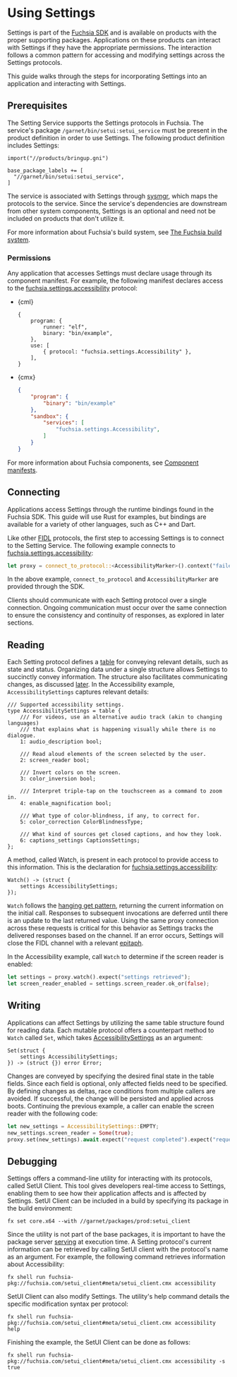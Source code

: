 # Using Settings

Settings is part of the [Fuchsia SDK][sdk] and is available on products with the
proper supporting packages. Applications on these products can interact with
Settings if they have the appropriate permissions. The interaction follows a
common pattern for accessing and modifying settings across the Settings
protocols.

This guide walks through the steps for incorporating Settings into an
application and interacting with Settings.

## Prerequisites

The Setting Service supports the Settings protocols in Fuchsia. The service's
package `/garnet/bin/setui:setui_service` must be present in the product
definition in order to use Settings. The following product definition includes
Settings:

```gn
import("//products/bringup.gni")

base_package_labels += [
  "//garnet/bin/setui:setui_service",
]
```

The service is associated with Settings through [sysmgr][sysmgr], which maps the
protocols to the service. Since the service's dependencies are downstream from
other system components, Settings is an optional and need not be included on
products that don't utilize it.

For more information about Fuchsia's build system, see [The Fuchsia build
system][build].

### Permissions

Any application that accesses Settings must declare usage through its component
manifest. For example, the following manifest declares access to the
[fuchsia.settings.accessibility][accessibility] protocol:

- {cml}

  ```json5
  {
      program: {
          runner: "elf",
          binary: "bin/example",
      },
      use: [
          { protocol: "fuchsia.settings.Accessibility" },
      ],
  }
  ```

- {cmx}

  ```json
  {
      "program": {
          "binary": "bin/example"
      },
      "sandbox": {
          "services": [
              "fuchsia.settings.Accessibility",
          ]
      }
  }
  ```

For more information about Fuchsia components, see
[Component manifests][manifest].

## Connecting

Applications access Settings through the runtime bindings found in the Fuchsia
SDK. This guide will use Rust for examples, but bindings are available for a
variety of other languages, such as C++ and Dart.

Like other [FIDL][fidl] protocols, the first step to accessing Settings is to
connect to the Setting Service. The following example connects to
[fuchsia.settings.accessibility][accessibility]:

```rust
let proxy = connect_to_protocol::<AccessibilityMarker>().context("failed to connect to Settings");
```

In the above example, `connect_to_protocol` and `AccessibilityMarker` are
provided through the SDK.

Clients should communicate with each Setting protocol over a single connection.
Ongoing communication must occur over the same connection to ensure
the consistency and continuity of responses, as explored in later sections.

## Reading

Each Setting protocol defines a [table][fidl_table] for conveying relevant
details, such as state and status. Organizing data under a single structure
allows Settings to succinctly convey information. The structure also facilitates
communicating changes, as discussed [later](#writing). In the Accessibility
example, `AccessibilitySettings` captures relevant details:

<a name="a11y-table"></a>

```fidl
/// Supported accessibility settings.
type AccessibilitySettings = table {
    /// For videos, use an alternative audio track (akin to changing languages)
    /// that explains what is happening visually while there is no dialogue.
    1: audio_description bool;

    /// Read aloud elements of the screen selected by the user.
    2: screen_reader bool;

    /// Invert colors on the screen.
    3: color_inversion bool;

    /// Interpret triple-tap on the touchscreen as a command to zoom in.
    4: enable_magnification bool;

    /// What type of color-blindness, if any, to correct for.
    5: color_correction ColorBlindnessType;

    /// What kind of sources get closed captions, and how they look.
    6: captions_settings CaptionsSettings;
};
```

A method, called Watch, is present in each protocol to provide access to this
information. This is the declaration for
[fuchsia.settings.accessibility][accessibility]:

```fidl
Watch() -> (struct {
    settings AccessibilitySettings;
});
```

`Watch` follows the [hanging get pattern][hanging-get], returning the current
information on the initial call. Responses to subsequent invocations are
deferred until there is an update to the last returned value. Using the same
proxy connection across these requests is critical for this behavior as Settings
tracks the delivered responses based on the channel. If an error occurs,
Settings will close the FIDL channel with a relevant [epitaph][epitaph].

In the Accessibility example, call `Watch` to determine if the screen reader is
enabled:

```rust
let settings = proxy.watch().expect("settings retrieved");
let screen_reader_enabled = settings.screen_reader.ok_or(false);
```

## Writing

Applications can affect Settings by utilizing the same table structure found
for reading data. Each mutable protocol offers a counterpart method to `Watch`
called `Set`, which takes [AccessibilitySettings](#a11y-table) as an argument:

```fidl
Set(struct {
    settings AccessibilitySettings;
}) -> (struct {}) error Error;
```

Changes are conveyed by specifying the desired final state in the table fields.
Since each field is optional, only affected fields need to be specified.
By defining changes as deltas, race conditions from multiple callers are
avoided. If successful, the change will be persisted and applied across boots.
Continuing the previous example, a caller can enable the screen reader with the
following code:

```rust
let new_settings = AccessibilitySettings::EMPTY;
new_settings.screen_reader = Some(true);
proxy.set(new_settings).await.expect("request completed").expect("request succeeded");
```

## Debugging

Settings offers a command-line utility for interacting with its protocols, called
SetUI Client. This tool gives developers real-time access to Settings, enabling
them to see how their application affects and is affected by Settings. SetUI
Client can be included in a build by specifying its package in the build
environment:

```posix-terminal
fx set core.x64 --with //garnet/packages/prod:setui_client
```

Since the utility is not part of the base packages, it is important to have the
package server [serving][pkg] at execution time. A Setting protocol's current
information can be retrieved by calling SetUI client with the protocol's name as
an argument. For example, the following command retrieves information about
Accessibility:

```posix-terminal
fx shell run fuchsia-pkg://fuchsia.com/setui_client#meta/setui_client.cmx accessibility
```

SetUI Client can also modify Settings. The utility's help command details the
specific modification syntax per protocol:

```posix-terminal
fx shell run fuchsia-pkg://fuchsia.com/setui_client#meta/setui_client.cmx accessibility help
```

Finishing the example, the SetUI Client can be done as follows:

```posix-terminal
fx shell run fuchsia-pkg://fuchsia.com/setui_client#meta/setui_client.cmx accessibility -s true
```

<!-- link labels -->
[sdk]: /sdk/fidl/fuchsia.settings/
[fidl]: /docs/concepts/fidl/overview.md
[build]: /docs/development/build/concepts/build_system/fuchsia_build_system_overview.md
[sysmgr]: /src/sys/sysmgr/README.md
[accessibility]: /sdk/fidl/fuchsia.settings/accessibility.fidl
[manifest]: /docs/concepts/components/v2/component_manifests.md
[hanging-get]: /docs/development/api/fidl.md#hanging-get
[fidl_table]: /docs/reference/fidl/language/language.md#tables
[epitaph]: /docs/contribute/governance/rfcs/0053_epitaphs.md
[pkg]: /docs/development/build/fx.md#serve-a-build
